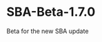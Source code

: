 # SBA-Beta-1.7.0
Beta for the new SBA update                                                                     
